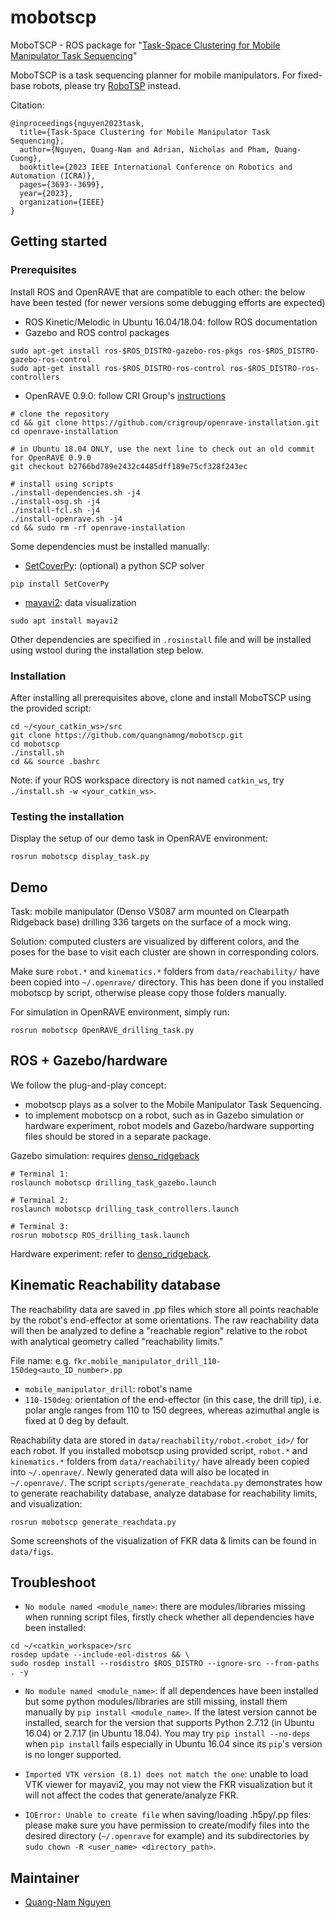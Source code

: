 # mobotscp
MoboTSCP - ROS package for "[Task-Space Clustering for Mobile Manipulator Task Sequencing](https://doi.org/10.1109/ICRA48891.2023.10161293)"

MoboTSCP is a task sequencing planner for mobile manipulators. 
For fixed-base robots, please try [RoboTSP](https://github.com/crigroup/robotsp.git) instead.

Citation:
```
@inproceedings{nguyen2023task,
  title={Task-Space Clustering for Mobile Manipulator Task Sequencing},
  author={Nguyen, Quang-Nam and Adrian, Nicholas and Pham, Quang-Cuong},
  booktitle={2023 IEEE International Conference on Robotics and Automation (ICRA)},
  pages={3693--3699},
  year={2023},
  organization={IEEE}
}
```


## Getting started
### Prerequisites
Install ROS and OpenRAVE that are compatible to each other: the below have been tested 
(for newer versions some debugging efforts are expected)
* ROS Kinetic/Melodic in Ubuntu 16.04/18.04: follow ROS documentation
* Gazebo and ROS control packages
```
sudo apt-get install ros-$ROS_DISTRO-gazebo-ros-pkgs ros-$ROS_DISTRO-gazebo-ros-control
sudo apt-get install ros-$ROS_DISTRO-ros-control ros-$ROS_DISTRO-ros-controllers
```
* OpenRAVE 0.9.0: follow CRI Group's [instructions](https://github.com/crigroup/openrave-installation.git)
```
# clone the repository
cd && git clone https://github.com/crigroup/openrave-installation.git
cd openrave-installation

# in Ubuntu 18.04 ONLY, use the next line to check out an old commit for OpenRAVE 0.9.0
git checkout b2766bd789e2432c4485dff189e75cf328f243ec

# install using scripts
./install-dependencies.sh -j4
./install-osg.sh -j4
./install-fcl.sh -j4
./install-openrave.sh -j4
cd && sudo rm -rf openrave-installation
```

Some dependencies must be installed manually:
* [SetCoverPy](https://github.com/guangtunbenzhu/SetCoverPy): (optional) a python SCP solver
```
pip install SetCoverPy
```
* [mayavi2](https://docs.enthought.com/mayavi/mayavi/overview.html): data visualization
```
sudo apt install mayavi2
```

Other dependencies are specified in `.rosinstall` file and will be installed using wstool 
during the installation step below.


### Installation
After installing all prerequisites above, clone and install MoboTSCP using the provided script: 
```
cd ~/<your_catkin_ws>/src
git clone https://github.com/quangnamng/mobotscp.git
cd mobotscp
./install.sh
cd && source .bashrc
```
Note: if your ROS workspace directory is not named `catkin_ws`, try `./install.sh -w <your_catkin_ws>`.


### Testing the installation
Display the setup of our demo task in OpenRAVE environment:
```
rosrun mobotscp display_task.py
```


## Demo
Task: mobile manipulator (Denso VS087 arm mounted on Clearpath Ridgeback base) 
drilling 336 targets on the surface of a mock wing. 

Solution: computed clusters are visualized by different colors, and the poses for the base to 
visit each cluster are shown in corresponding colors.

Make sure `robot.*` and `kinematics.*` folders from `data/reachability/` 
have been copied into `~/.openrave/` directory. 
This has been done if you installed mobotscp by script, otherwise please copy those folders manually. 

For simulation in OpenRAVE environment, simply run:
```
rosrun mobotscp OpenRAVE_drilling_task.py
```


## ROS + Gazebo/hardware
We follow the plug-and-play concept: 
* mobotscp plays as a solver to the Mobile Manipulator Task Sequencing. 
* to implement mobotscp on a robot, such as in Gazebo simulation or hardware experiment, 
robot models and Gazebo/hardware supporting files should be stored in a separate package.  

Gazebo simulation: requires [denso_ridgeback](https://github.com/nqnam1/denso_ridgeback.git)
```
# Terminal 1:
roslaunch mobotscp drilling_task_gazebo.launch

# Terminal 2:
roslaunch mobotscp drilling_task_controllers.launch

# Terminal 3:
rosrun mobotscp ROS_drilling_task.launch
```

Hardware experiment: refer to [denso_ridgeback](https://github.com/nqnam1/denso_ridgeback.git).


## Kinematic Reachability database
The reachability data are saved in .pp files which store all points reachable by the robot's 
end-effector at some orientations. The raw reachability data will then be analyzed to define a 
"reachable region" relative to the robot with analytical geometry called "reachability limits." 

File name: e.g. `fkr.mobile_manipulator_drill_110-150deg<auto_ID_number>.pp`
* `mobile_manipulator_drill`: robot's name
* `110-150deg`: orientation of the end-effector (in this case, the drill tip), i.e. polar angle 
ranges from 110 to 150 degrees, whereas azimuthal angle is fixed at 0 deg by default.

Reachability data are stored in `data/reachability/robot.<robot_id>/` for each robot. 
If you installed mobotscp using provided script, `robot.*` and `kinematics.*` folders from 
`data/reachability/` have already been copied into `~/.openrave/`. 
Newly generated data will also be located in `~/.openrave/`. 
The script `scripts/generate_reachdata.py` demonstrates how to generate reachability database, 
analyze database for reachability limits, and visualization:
```
rosrun mobotscp generate_reachdata.py
```
Some screenshots of the visualization of FKR data & limits can be found in `data/figs`.


## Troubleshoot
* `No module named <module_name>`: there are modules/libraries missing when running script files, 
firstly check whether all dependencies have been installed:
```
cd ~/<catkin_workspace>/src
rosdep update --include-eol-distros && \
sudo rosdep install --rosdistro $ROS_DISTRO --ignore-src --from-paths . -y
```

* `No module named <module_name>`: if all dependences have been installed but some python 
modules/libraries are still missing, install them manually by `pip install <module_name>`. 
If the latest version cannot be installed, search for the version that supports Python 2.7.12 
(in Ubuntu 16.04) or 2.7.17 (in Ubuntu 18.04). You may try `pip install --no-deps` when 
`pip install` fails especially in Ubuntu 16.04 since its `pip`'s version is no longer supported.

* `Imported VTK version (8.1) does not match the one`: unable to load VTK viewer for mayavi2, 
you may not view the FKR visualization but it will not affect the codes that generate/analyze FKR.

* `IOError: Unable to create file` when saving/loading .h5py/.pp files: please make sure you 
have permission to create/modify files into the desired directory (`~/.openrave` for example) 
and its subdirectories by `sudo chown -R <user_name> <directory_path>`.


## Maintainer
* [Quang-Nam Nguyen](mailto:namnguyen@nyu.edu)
